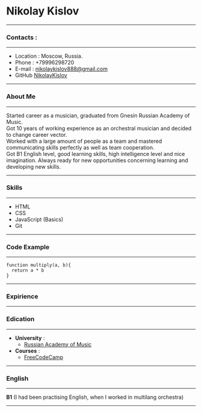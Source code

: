 # Nikolay Kislov    

---

### Contacts :

---

* Location : Moscow, Russia.
* Phone : +79996298720  
* E-mail : nikolaykislov888@gmail.com
* GitHub [NikolayKislov](https://github.com/NikolayKislov) 

---

### About Me

---

Started career as a musician, graduated from Gnesin Russian Academy of Music.<br>
  Got 10 years of working experience as an orchestral musician and decided to change career vector.<br>
 Worked with a large amount of people as a team and mastered communicating skills perfectly as well as team cooperation. <br>
 Got B1 English level, good learning skills, high intelligence level and nice imagination. Always ready for new opportunities concerning learning and developing new skills.<br>

---

 ### Skills

 ---

 * HTML
 * CSS
 * JavaScript (Basics)
 * Git

---

### Code Example

---


```
function multiply(a, b){
  return a * b
}

```

---

### Expirience

---

### Edication 

---

* __University__ : <br>
   *   [Russian Academy of Music](https://gnesin-academy.ru/)
* __Courses__ :
   * [FreeCodeCamp](https://www.freecodecamp.org/)

---

### English 

---

__B1__ (I had been practising English, when I worked in multilang orchestra)

---